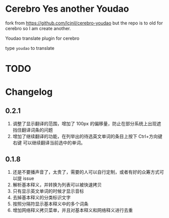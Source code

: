 # Cerebro Yes another Youdao

fork from https://github.com/lcjnil/cerebro-youdao but the repo is to old for cerebro so I am create another. 

Youdao translate plugin for cerebro

type `youdao` to translate

# TODO

# Changelog

## 0.2.1

1. 调整了显示翻译的范围，增加了 100px 的偏移量，防止在部分系统上出现遮挡住翻译词条的问题
2. 增加了继续翻译的功能，在列举出的待选英文单词的条目上按下 Ctrl+方向键右键 可以继续翻译当前选中的单词。

## 0.1.8

1. 还是不要播声音了，太贵了，需要的人可以自行定制，或者有好的众筹方式可以提 issue
2. 解析基本释义，并转换为列表可以被快速拷贝
3. 只有显示英文单词的时候才显示音标
4. 去掉基本释义的分类标识文字
5. 按照分隔符显示基本释义中的多个词条
6. 增加网络释义拷贝菜单，并且对基本释义和网络释义进行去重
